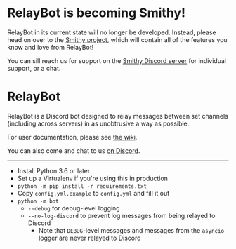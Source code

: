 RelayBot is becoming Smithy!
===========================

RelayBot in its current state will no longer be developed. Instead, please head on over to the [Smithy project](https://github.com/gdude2002/Smithy), which will contain all of the features you know and love from RelayBot!

You can sill reach us for support on the [Smithy Discord server](https://discord.gg/ZUVSbah) for individual support, or a chat.

RelayBot
========

RelayBot is a Discord bot designed to relay messages between set channels (including across servers) in as
unobtrusive a way as possible.

For user documentation, please see [the wiki](https://github.com/gdude2002/RelayBot/wiki).

You can also come and chat to us [on Discord](https://discord.gg/w2K2wZT).

---

* Install Python 3.6 or later
* Set up a Virtualenv if you're using this in production
* `python -m pip install -r requirements.txt`
* Copy `config.yml.example` to `config.yml` and fill it out
* `python -m bot`
    * `--debug` for debug-level logging
    * `--no-log-discord` to prevent log messages from being relayed to Discord
        * Note that `DEBUG`-level messages and messages from the `asyncio` logger are never relayed to Discord
